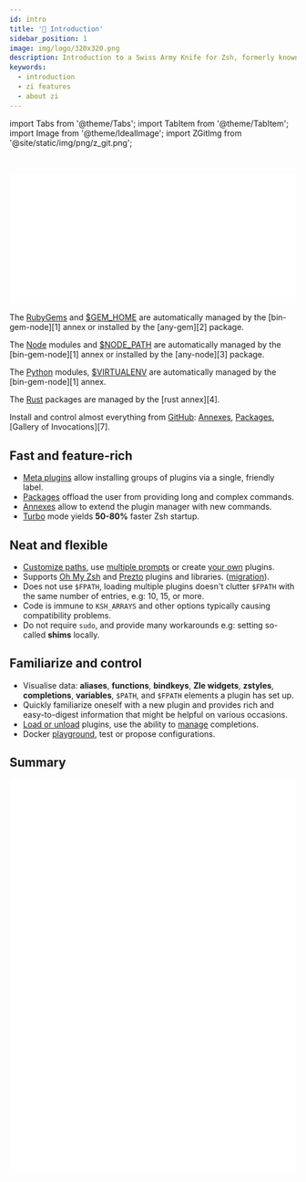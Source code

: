 ```yaml
---
id: intro
title: '🎉 Introduction'
sidebar_position: 1
image: img/logo/320x320.png
description: Introduction to a Swiss Army Knife for Zsh, formerly known as zplugin, zinit.
keywords:
  - introduction
  - zi features
  - about zi
---
```


import Tabs from '@theme/Tabs'; import TabItem from '@theme/TabItem';
import Image from '@theme/IdealImage';
import ZGitImg from '@site/static/img/png/z_git.png';

<Image className="ScreenView" img={ZGitImg} />

[![Z-Shell Organization Stats](https://raw.githubusercontent.com/z-shell/.github/main/metrics/metrics.svg#center)](https://github.com/z-shell)

<Tabs>
  <TabItem value="gems" label="RubyGems">

The [RubyGems](https://rubygems.org) and [$GEM_HOME](https://guides.rubygems.org/command-reference/#gem-environment) are
automatically managed by the [bin-gem-node][1] annex or installed by the [any-gem][2] package.

  </TabItem>
  <TabItem value="node" label="Node">

The [Node](https://www.npmjs.com) modules and
[$NODE_PATH](https://nodejs.org/api/modules.html#modules_loading_from_the_global_folders) are automatically managed by
the [bin-gem-node][1] annex or installed by the [any-node][3] package.

  </TabItem>
  <TabItem value="pip" label="Python">

The [Python](https://python.org) modules, [$VIRTUALENV](https://docs.python.org/3/tutorial/venv.html) are automatically
managed by the [bin-gem-node][1] annex.

  </TabItem>
  <TabItem value="rust" label="Rust">

The [Rust](https://crates.io) packages are managed by the [rust annex][4].

  </TabItem>
  <TabItem value="github" label="GitHub" default>

Install and control almost everything from [GitHub](https://github.com): [Annexes][5], [Packages][6], [Gallery of
Invocations][7].

</TabItem>
</Tabs>

## <i class="fa-solid fa-spinner fa-spin-pulse"></i> Fast and feature-rich

- [Meta plugins][16] allow installing groups of plugins via a single, friendly label.
- [Packages][6] offload the user from providing long and complex commands.
- [Annexes][5] allow to extend the plugin manager with new commands.
- [Turbo][8] mode yields **50-80%** faster Zsh startup.

## <i className="fa-beat" class="fa-solid fa-heart fa-beat"></i> Neat and flexible

- [Customize paths][9], use [multiple prompts][10] or create [your own][11] plugins.
- Supports [Oh My Zsh][12] and [Prezto][12] plugins and libraries. ([migration][13]).
- Does not use `$FPATH`, loading multiple plugins doesn't clutter `$FPATH` with the same number of entries, e.g: 10, 15, or more.
- Code is immune to `KSH_ARRAYS` and other options typically causing compatibility problems.
- Do not require `sudo`, and provide many workarounds e.g: setting so-called **shims** locally.

## <i className="fa-beat-fade" class="fa-solid fa-circle-info fa-beat-fade"></i> Familiarize and control

- Visualise data: **aliases**, **functions**, **bindkeys**, **Zle widgets**, **zstyles**, **completions**, **variables**, `$PATH`, and `$FPATH` elements a plugin has set up.
- Quickly familiarize oneself with a new plugin and provides rich and easy-to-digest information that might be helpful on various occasions.
- [Load or unload][14] plugins, use the ability to [manage][15] completions.
- Docker [playground](https://github.com/z-shell/playground), test or propose configurations.

## <i class="fa-solid fa-list-check"></i> Summary

[![Z-Shell Projects](https://raw.githubusercontent.com/z-shell/.github/main/metrics/plugin/projects/projects.svg#center)](https://github.com/orgs/z-shell/projects) <br /> [![Z-ShellOrganization](https://raw.githubusercontent.com/z-shell/.github/main/metrics/plugin/followup/followup.svg#center)](https://github.com/z-shell/) <br />

[5]: /ecosystem/annexes
[6]: /ecosystem/packages
[8]: /docs/getting_started/overview#turbo-mode-zsh--53
[9]: /docs/guides/customization#-customizing-paths
[10]: /docs/guides/customization#-multiple-prompts
[11]: /docs/guides/customization#-non-github-local-plugins
[12]: /docs/getting_started/overview#oh-my-zsh-prezto
[12]: /docs/getting_started/overview#oh-my-zsh-prezto
[13]: /docs/getting_started/migration
[14]: /docs/guides/commands#loading-and-unloading
[15]: /docs/guides/commands#completions-management
[16]: /search?q=meta+plugins
